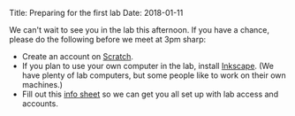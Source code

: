 Title: Preparing for the first lab
Date: 2018-01-11

We can't wait to see you in the lab this afternoon. If you have a chance, please do the following before we meet at 3pm sharp:

- Create an account on <a href="http://scratch.mit.edu">Scratch</a>.
- If you plan to use your own computer in the lab, install <a href="https://inkscape.org/en/">Inkscape</a>. 
  (We have plenty of lab computers, but some people like to work on their own machines.)
- Fill out this <a href="https://goo.gl/forms/AtcUlSiRz85W1mHH3">info sheet</a> so we can get you all set up with lab access and accounts. 

